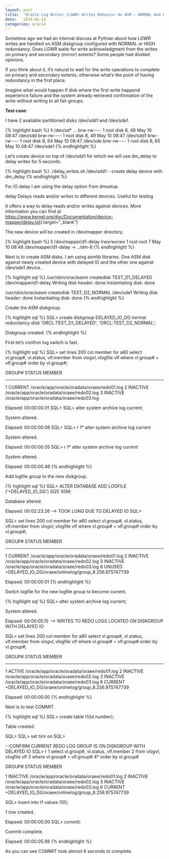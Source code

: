 ```yaml
---
layout: post
title:  "Oracle Log Writer (LGWR) Writes Behavior On ASM – NORMAL And HIGH Redundancy Disk Groups"
date:   2019-02-14
categories: oracle
---
```


Sometime ago we had an internal discuss at Pythian about how LGWR writes are handled on ASM diskgroup configured with NORMAL or HIGH redundancy. Does LGWR waits for write acknowledgment from the writes on primary and secondary (mirror) extents? Some people had divided opinions.

If you think about it, it’s natural to wait for the write operations to complete on primary and secondary extents, otherwise what’s the point of having redundancy in the first place.

Imagine what would happen if disk where the first write happend experience failure and the system already retrieved confirmation of the write without writing to all fail-groups.

**Test case**:

I have 2 available partitioned disks /dev/sdd1 and /dev/sde1.

{% highlight bash %}
ll /dev/sd*
...
brw-rw---- 1 root disk 8, 48 May 10 08:47 /dev/sdd
brw-rw---- 1 root disk 8, 49 May 10 08:47 /dev/sdd1
brw-rw---- 1 root disk 8, 64 May 10 08:47 /dev/sde
brw-rw---- 1 root disk 8, 65 May 10 08:47 /dev/sde1
{% endhighlight %}

Let’s create device on top of /dev/sdd1 for which we will use dm_delay to delay writes for 5 seconds.

{% highlight bash %}
./delay_writes.sh /dev/sdd1 --create delay device with dm_delay
{% endhighlight %}

For IO delay I am using the delay option from dmsetup.

delay Delays reads and/or writes to different devices. Useful for testing

It offers a way to delay reads and/or writes against devices. More information you can find at <https://www.kernel.org/doc/Documentation/device-mapper/delay.txt>{:target="_blank"}

The new device will be created in /dev/mapper directory.

{% highlight bash %}
ll /dev/mapper/d1-delay
lrwxrwxrwx 1 root root 7 May 10 08:48 /dev/mapper/d1-delay -> ../dm-8
{% endhighlight %}

Next is to create ASM disks. I am using asmlib libraries. One ASM disk against newly created device with delayed IO and the other one against /dev/sde1 device.

{% highlight sql %}
/usr/sbin/oracleasm createdisk TEST_D1_DELAYED /dev/mapper/d1-delay
Writing disk header: done
Instantiating disk: done

/usr/sbin/oracleasm createdisk TEST_D2_NORMAL /dev/sde1
Writing disk header: done
Instantiating disk: done
{% endhighlight %}

Create the ASM diskgroup.

{% highlight sql %}
SQL> create diskgroup DELAYED_IO_DG normal redundancy disk 'ORCL:TEST_D1_DELAYED', 'ORCL:TEST_D2_NORMAL';

Diskgroup created.
{% endhighlight %}

First let’s confirm log switch is fast.

{% highlight sql %}
SQL> set lines 200
col member for a60
select vl.group#, vl.status, vlf.member
from v$log vl, v$logfile vlf
where vl.group# = vlf.group#
order by vl.group#;

GROUP# STATUS       MEMBER
---------- ---------------- ------------------------------------------------------------
1 CURRENT       /oracle/app/oracle/oradata/oraee/redo01.log
2 INACTIVE      /oracle/app/oracle/oradata/oraee/redo02.log
3 INACTIVE      /oracle/app/oracle/oradata/oraee/redo03.log

Elapsed: 00:00:00.01
SQL>
SQL> alter system archive log current;

System altered.

Elapsed: 00:00:00.08
SQL>
SQL> r
1* alter system archive log current

System altered.

Elapsed: 00:00:00.05
SQL> r
1* alter system archive log current

System altered.

Elapsed: 00:00:00.46
{% endhighlight %}

Add logfile group to the new diskgroup.

{% highlight sql %}
SQL> ALTER DATABASE ADD LOGFILE ('+DELAYED_IO_DG') SIZE 50M;

Database altered.

Elapsed: 00:02:23.26 --> TOOK LONG DUE TO DELAYED IO
SQL>

SQL> set lines 200
col member for a60
select vl.group#, vl.status, vlf.member
from v$log vl, v$logfile vlf
where vl.group# = vlf.group#
order by vl.group#;

GROUP# STATUS       MEMBER
---------- ---------------- ------------------------------------------------------------
1 CURRENT       /oracle/app/oracle/oradata/oraee/redo01.log
2 INACTIVE      /oracle/app/oracle/oradata/oraee/redo02.log
3 INACTIVE      /oracle/app/oracle/oradata/oraee/redo03.log
8 UNUSED        +DELAYED_IO_DG/oraee/onlinelog/group_8.256.975747739

Elapsed: 00:00:00.01
{% endhighlight %}

Switch logfile for the new logfile group to become current.

{% highlight sql %}
SQL> alter system archive log current;

System altered.

Elapsed: 00:00:05.15 --> WRITES TO REDO LOGS LOCATED ON DISKGROUP WITH DELAYED IO

SQL> set lines 200
col member for a60
select vl.group#, vl.status, vlf.member
from v$log vl, v$logfile vlf
where vl.group# = vlf.group#
order by vl.group#;

GROUP# STATUS       MEMBER
---------- ---------------- ------------------------------------------------------------
1 ACTIVE        /oracle/app/oracle/oradata/oraee/redo01.log
2 INACTIVE      /oracle/app/oracle/oradata/oraee/redo02.log
3 INACTIVE      /oracle/app/oracle/oradata/oraee/redo03.log
8 CURRENT       +DELAYED_IO_DG/oraee/onlinelog/group_8.256.975747739

Elapsed: 00:00:00.00
{% endhighlight %}

Next is to test COMMIT.

{% highlight sql %}
SQL> create table t1(id number);

Table created.

SQL>
SQL> set timi on
SQL>

--CONFIRM CURRENT REDO LOG GROUP IS ON DISKGROUP WITH DELAYED IO
SQL> r
1 select vl.group#, vl.status, vlf.member
2 from v$log vl, v$logfile vlf
3 where vl.group# = vlf.group#
4* order by vl.group#

GROUP# STATUS MEMBER

1 INACTIVE /oracle/app/oracle/oradata/oraee/redo01.log
2 INACTIVE /oracle/app/oracle/oradata/oraee/redo02.log
3 INACTIVE /oracle/app/oracle/oradata/oraee/redo03.log
8 CURRENT +DELAYED_IO_DG/oraee/onlinelog/group_8.256.975747739

SQL> insert into t1 values (10);

1 row created.

Elapsed: 00:00:00.00
SQL> commit;

Commit complete.

Elapsed: 00:00:05.98
{% endhighlight %}

As you can see COMMIT took almost 6 seconds to complete.
